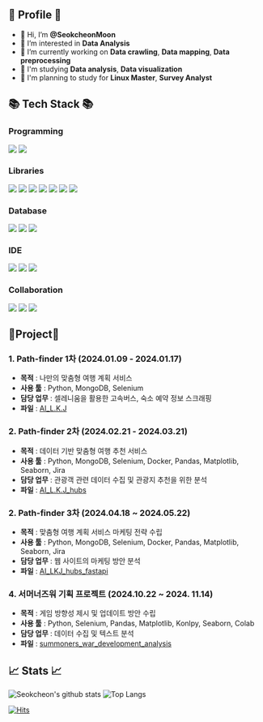## 🍔 Profile 🍔

- 👋 Hi, I’m **@SeokcheonMoon**
- 👀 I’m interested in **Data Analysis**
- 🌱 I’m currently working on **Data crawling**, **Data mapping**, **Data preprocessing**
- 📓 I'm studying **Data analysis**, **Data visualization**
- 🔫 I'm planning to study for **Linux Master**, **Survey Analyst**


## 📚 Tech Stack 📚

### Programming
<img src="https://img.shields.io/badge/-python-3776AB?style=for-the-badge&logo=python&logoColor=white"/> <img src="https://img.shields.io/badge/-jupyter-F37626?style=for-the-badge&logo=jupyter&logoColor=white"/>

### Libraries
<img src="https://img.shields.io/badge/-pandas-150458?style=for-the-badge&logo=pandas&logoColor=white"/> <img src="https://img.shields.io/badge/-selenium-43B02A?style=for-the-badge&logo=selenium&logoColor=white"/> <img src="https://img.shields.io/badge/-sqlalchemy-D71F00?style=for-the-badge&logo=sqlalchemy&logoColor=white"/> <img src="https://img.shields.io/badge/-scikitlearn-F7931E?style=for-the-badge&logo=scikitlearn&logoColor=white"/> <img src="https://img.shields.io/badge/-numpy-013243?style=for-the-badge&logo=numpy&logoColor=white"/> <img src="https://img.shields.io/badge/-matplotlib-F37626?style=for-the-badge&logo=&logoColor=white"/> <img src="https://img.shields.io/badge/-seaborn-000000?style=for-the-badge&logo=&logoColor=white"/>

### Database
<img src="https://img.shields.io/badge/-mongodb-47A248?style=for-the-badge&logo=mongodb&logoColor=white"/> <img src="https://img.shields.io/badge/-mysql-4479A1?style=for-the-badge&logo=mysql&logoColor=white"/> <img src="https://img.shields.io/badge/-sequel ace-D71F00?style=for-the-badge&logo=&logoColor=white"/>

### IDE
<img src="https://img.shields.io/badge/-vscode-40AEF0?style=for-the-badge&logo=&logoColor=white"/> <img src="https://img.shields.io/badge/-pycharm-000000?style=for-the-badge&logo=pycharm&logoColor=white"/> <img src="https://img.shields.io/badge/-Colab-40AEF0?style=for-the-badge&logo=&logoColor=white"/>

### Collaboration
<img src="https://img.shields.io/badge/-slack-4A154B?style=for-the-badge&logo=slack&logoColor=white"/> <img src="https://img.shields.io/badge/-docker-2496ED?style=for-the-badge&logo=docker&logoColor=white"/> <img src="https://img.shields.io/badge/Jira-0052CC?style=for-the-badge&logo=Jira&logoColor=white">

## 🏫Project🏫

### 1. Path-finder 1차 (2024.01.09 - 2024.01.17)
- **목적** : 나만의 맞춤형 여행 계획 서비스
- **사용 툴** : Python, MongoDB, Selenium
- **담당 업무** : 셀레니움을 활용한 고속버스, 숙소 예약 정보 스크래핑
- **파일** : [AI_L.K.J](https://github.com/nohjuhyeon/AI_L.K.J)

### 2. Path-finder 2차 (2024.02.21 - 2024.03.21)

- **목적** : 데이터 기반 맞춤형 여행 추천 서비스
- **사용 툴** : Python, MongoDB, Selenium, Docker, Pandas, Matplotlib, Seaborn, Jira
- **담당 업무** : 관광객 관련 데이터 수집 및 관광지 추천을 위한 분석
- **파일** : [AI_L.K.J_hubs](https://github.com/nohjuhyeon/AI_L.K.J_hubs)

### 2. Path-finder 3차 (2024.04.18 ~ 2024.05.22)

- **목적** : 맞춤형 여행 계획 서비스 마케팅 전략 수립
- **사용 툴** : Python, MongoDB, Selenium, Docker, Pandas, Matplotlib, Seaborn, Jira
- **담당 업무** : 웹 사이트의 마케팅 방안 분석
- **파일** : [AI_LKJ_hubs_fastapi](https://github.com/nohjuhyeon/AI_LKJ_hubs_fastapi)

### 4. 서머너즈워 기획 프로젝트 (2024.10.22 ~ 2024. 11.14)

- **목적** : 게임 방향성 제시 및 업데이트 방안 수립
- **사용 툴** : Python, Selenium, Pandas, Matplotlib, Konlpy, Seaborn, Colab
- **담당 업무** : 데이터 수집 및 텍스트 분석
- **파일** : [summoners_war_development_analysis](https://github.com/SeokcheonMoon/summoners_war_development_analysis)

## 📈 Stats 📈
![Seokcheon's github stats](https://github-readme-stats.vercel.app/api?username=SeokcheonMoon) ![Top Langs](https://github-readme-stats.vercel.app/api/top-langs/?username=SeokcheonMoon&layout=compact) 

[![Hits](https://hits.seeyoufarm.com/api/count/incr/badge.svg?url=https%3A%2F%2Fgithub.com%2FSeokcheonMoon&count_bg=%2379C83D&title_bg=%23555555&icon=&icon_color=%23E7E7E7&title=hits&edge_flat=false)](https://hits.seeyoufarm.com)


<!---
SeokcheonMoon/SeokcheonMoon is a ✨ special ✨ repository because its `README.md` (this file) appears on your GitHub profile.
You can click the Preview link to take a look at your changes.
--->
